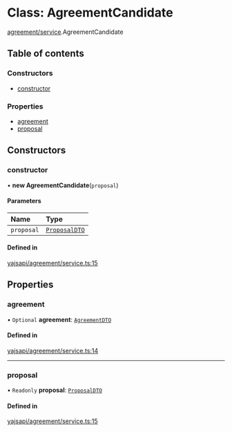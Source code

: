 # Class: AgreementCandidate

[agreement/service](../modules/agreement_service.md).AgreementCandidate

## Table of contents

### Constructors

- [constructor](agreement_service.AgreementCandidate.md#constructor)

### Properties

- [agreement](agreement_service.AgreementCandidate.md#agreement)
- [proposal](agreement_service.AgreementCandidate.md#proposal)

## Constructors

### constructor

• **new AgreementCandidate**(`proposal`)

#### Parameters

| Name | Type |
| :------ | :------ |
| `proposal` | [`ProposalDTO`](../interfaces/market_proposal.ProposalDTO.md) |

#### Defined in

[yajsapi/agreement/service.ts:15](https://github.com/golemfactory/yajsapi/blob/d7422f1/yajsapi/agreement/service.ts#L15)

## Properties

### agreement

• `Optional` **agreement**: [`AgreementDTO`](../interfaces/agreement_service.AgreementDTO.md)

#### Defined in

[yajsapi/agreement/service.ts:14](https://github.com/golemfactory/yajsapi/blob/d7422f1/yajsapi/agreement/service.ts#L14)

___

### proposal

• `Readonly` **proposal**: [`ProposalDTO`](../interfaces/market_proposal.ProposalDTO.md)

#### Defined in

[yajsapi/agreement/service.ts:15](https://github.com/golemfactory/yajsapi/blob/d7422f1/yajsapi/agreement/service.ts#L15)

